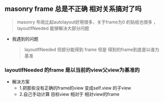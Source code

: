 ## masonry frame 总是不正确 相对关系搞对了吗

> masonry 布局比起autolayout好用很多，关于frame为0 的贴纸也很多 ，layoutIfNeeded 能够解决大部分问题

- 我遇到的问题

   > layoutIfNeeded 但部分能得到 frame 但是 得到的frame到底是以谁为基准 
   
### layoutIfNeeded 的frame 是以当前的view父view为基准的 
- 解决方案
	- 1.把那些没有正确的frame的view 变成self.view 的子view
	- 2.自己手动计算 目标view 相对于 相对view的frame
